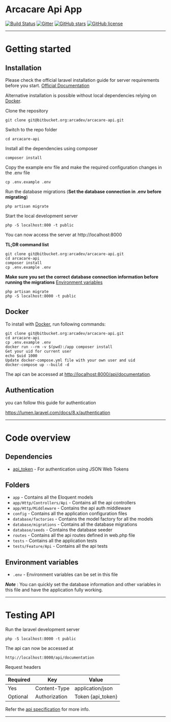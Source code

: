 # Arcacare Api App

[![Build Status](https://img.shields.io/travis/gothinkster/laravel-realworld-example-app/master.svg)](https://travis-ci.org/gothinkster/laravel-realworld-example-app) [![Gitter](https://img.shields.io/gitter/room/realworld-dev/laravel.svg)](https://gitter.im/realworld-dev/laravel) [![GitHub stars](https://img.shields.io/github/stars/gothinkster/laravel-realworld-example-app.svg)](https://github.com/gothinkster/laravel-realworld-example-app/stargazers) [![GitHub license](https://img.shields.io/github/license/gothinkster/laravel-realworld-example-app.svg)](https://raw.githubusercontent.com/gothinkster/laravel-realworld-example-app/master/LICENSE)

----------

# Getting started

## Installation

Please check the official laravel installation guide for server requirements before you start. [Official Documentation](https://lumen.laravel.com/docs/8.x/installation)

Alternative installation is possible without local dependencies relying on [Docker](#docker). 

Clone the repository

    git clone git@bitbucket.org:arcadev/arcacare-api.git

Switch to the repo folder

    cd arcacare-api

Install all the dependencies using composer

    composer install

Copy the example env file and make the required configuration changes in the .env file

    cp .env.example .env

Run the database migrations (**Set the database connection in .env before migrating**)

    php artisan migrate

Start the local development server

    php -S localhost:800 -t public 

You can now access the server at http://localhost:8000

**TL;DR command list**

    git clone git@bitbucket.org:arcadev/arcacare-api.git
    cd arcacare-api
    composer install
    cp .env.example .env
    
**Make sure you set the correct database connection information before running the migrations** [Environment variables](#environment-variables)

    php artisan migrate
    php -S localhost:8000 -t public 


## Docker

To install with [Docker](https://www.docker.com), run following commands:

```
git clone git@bitbucket.org:arcadev/arcacare-api.git
cd arcacare-api
cp .env.example .env
docker run --rm -v $(pwd):/app composer install
Get your uid for current user
echo $uid 1000
Update docker-compose.yml file with your own user and uid   
docker-compose up --build -d
```

The api can be accessed at [http://localhost:8000/api/documentation](http://localhost:8000/api/documentation).    

## Authentication

 you can follow this guide for authentication
 
   https://lumen.laravel.com/docs/8.x/authentication

----------    


# Code overview

## Dependencies

- [api_token](https://lumen.laravel.com/docs/8.x/authentication) - For authentication using JSON Web Tokens

## Folders

- `app` - Contains all the Eloquent models
- `app/Http/Controllers/Api` - Contains all the api controllers
- `app/Http/Middleware` - Contains the api auth middleware
- `config` - Contains all the application configuration files
- `database/factories` - Contains the model factory for all the models
- `database/migrations` - Contains all the database migrations
- `database/seeds` - Contains the database seeder
- `routes` - Contains all the api routes defined in web.php file
- `tests` - Contains all the application tests
- `tests/Feature/Api` - Contains all the api tests

## Environment variables

- `.env` - Environment variables can be set in this file

***Note*** : You can quickly set the database information and other variables in this file and have the application fully working.

----------

# Testing API

Run the laravel development server

    php -S localhost:8000 -t public 

The api can now be accessed at

    http://localhost:8000/api/documentation

Request headers

| **Required** 	| **Key**              	| **Value**            	|
|----------	|------------------	|------------------	|
| Yes      	| Content-Type     	| application/json 	|
| Optional 	| Authorization    	| Token {api_token}      	|

Refer the [api specification](#api-specification) for more info.

----------